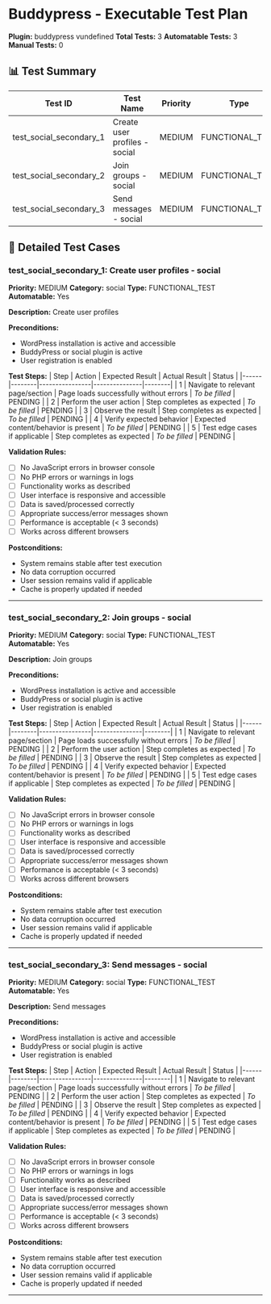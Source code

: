 # Buddypress - Executable Test Plan
**Plugin:** buddypress vundefined
**Total Tests:** 3
**Automatable Tests:** 3
**Manual Tests:** 0

## 📊 Test Summary
| Test ID | Test Name | Priority | Type | Automatable |
|---------|-----------|----------|------|-------------|
| test_social_secondary_1 | Create user profiles - social | MEDIUM | FUNCTIONAL_TEST | ✅ |
| test_social_secondary_2 | Join groups - social | MEDIUM | FUNCTIONAL_TEST | ✅ |
| test_social_secondary_3 | Send messages - social | MEDIUM | FUNCTIONAL_TEST | ✅ |

## 🧪 Detailed Test Cases

### test_social_secondary_1: Create user profiles - social
**Priority:** MEDIUM
**Category:** social
**Type:** FUNCTIONAL_TEST
**Automatable:** Yes

**Description:** Create user profiles

**Preconditions:**
- WordPress installation is active and accessible
- BuddyPress or social plugin is active
- User registration is enabled

**Test Steps:**
| Step | Action | Expected Result | Actual Result | Status |
|------|--------|----------------|---------------|--------|
| 1 | Navigate to relevant page/section | Page loads successfully without errors | _To be filled_ | PENDING |
| 2 | Perform the user action | Step completes as expected | _To be filled_ | PENDING |
| 3 | Observe the result | Step completes as expected | _To be filled_ | PENDING |
| 4 | Verify expected behavior | Expected content/behavior is present | _To be filled_ | PENDING |
| 5 | Test edge cases if applicable | Step completes as expected | _To be filled_ | PENDING |

**Validation Rules:**
- [ ] No JavaScript errors in browser console
- [ ] No PHP errors or warnings in logs
- [ ] Functionality works as described
- [ ] User interface is responsive and accessible
- [ ] Data is saved/processed correctly
- [ ] Appropriate success/error messages shown
- [ ] Performance is acceptable (< 3 seconds)
- [ ] Works across different browsers

**Postconditions:**
- System remains stable after test execution
- No data corruption occurred
- User session remains valid if applicable
- Cache is properly updated if needed

---

### test_social_secondary_2: Join groups - social
**Priority:** MEDIUM
**Category:** social
**Type:** FUNCTIONAL_TEST
**Automatable:** Yes

**Description:** Join groups

**Preconditions:**
- WordPress installation is active and accessible
- BuddyPress or social plugin is active
- User registration is enabled

**Test Steps:**
| Step | Action | Expected Result | Actual Result | Status |
|------|--------|----------------|---------------|--------|
| 1 | Navigate to relevant page/section | Page loads successfully without errors | _To be filled_ | PENDING |
| 2 | Perform the user action | Step completes as expected | _To be filled_ | PENDING |
| 3 | Observe the result | Step completes as expected | _To be filled_ | PENDING |
| 4 | Verify expected behavior | Expected content/behavior is present | _To be filled_ | PENDING |
| 5 | Test edge cases if applicable | Step completes as expected | _To be filled_ | PENDING |

**Validation Rules:**
- [ ] No JavaScript errors in browser console
- [ ] No PHP errors or warnings in logs
- [ ] Functionality works as described
- [ ] User interface is responsive and accessible
- [ ] Data is saved/processed correctly
- [ ] Appropriate success/error messages shown
- [ ] Performance is acceptable (< 3 seconds)
- [ ] Works across different browsers

**Postconditions:**
- System remains stable after test execution
- No data corruption occurred
- User session remains valid if applicable
- Cache is properly updated if needed

---

### test_social_secondary_3: Send messages - social
**Priority:** MEDIUM
**Category:** social
**Type:** FUNCTIONAL_TEST
**Automatable:** Yes

**Description:** Send messages

**Preconditions:**
- WordPress installation is active and accessible
- BuddyPress or social plugin is active
- User registration is enabled

**Test Steps:**
| Step | Action | Expected Result | Actual Result | Status |
|------|--------|----------------|---------------|--------|
| 1 | Navigate to relevant page/section | Page loads successfully without errors | _To be filled_ | PENDING |
| 2 | Perform the user action | Step completes as expected | _To be filled_ | PENDING |
| 3 | Observe the result | Step completes as expected | _To be filled_ | PENDING |
| 4 | Verify expected behavior | Expected content/behavior is present | _To be filled_ | PENDING |
| 5 | Test edge cases if applicable | Step completes as expected | _To be filled_ | PENDING |

**Validation Rules:**
- [ ] No JavaScript errors in browser console
- [ ] No PHP errors or warnings in logs
- [ ] Functionality works as described
- [ ] User interface is responsive and accessible
- [ ] Data is saved/processed correctly
- [ ] Appropriate success/error messages shown
- [ ] Performance is acceptable (< 3 seconds)
- [ ] Works across different browsers

**Postconditions:**
- System remains stable after test execution
- No data corruption occurred
- User session remains valid if applicable
- Cache is properly updated if needed

---
